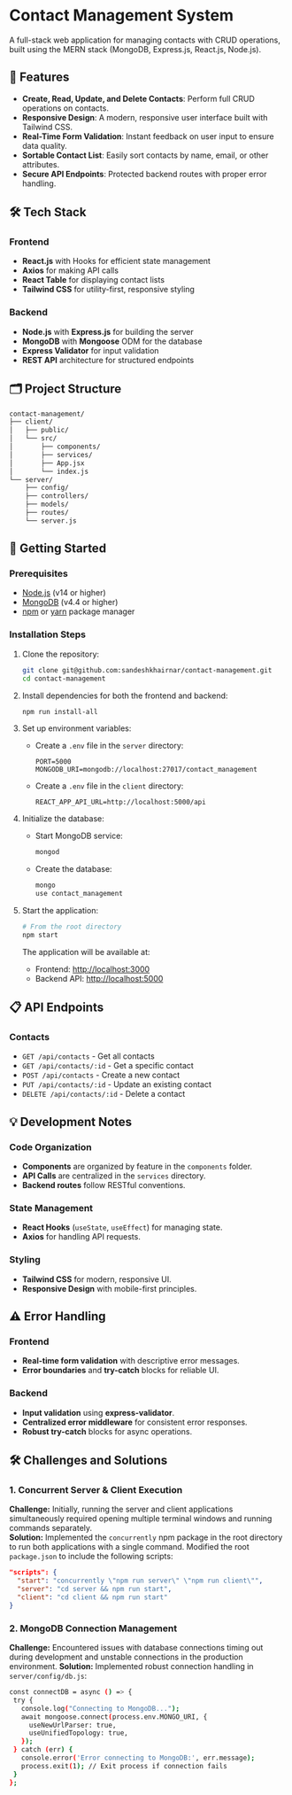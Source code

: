 ﻿# Contact Management System

A full-stack web application for managing contacts with CRUD operations, built using the MERN stack (MongoDB, Express.js, React.js, Node.js).

## 🚀 Features

- **Create, Read, Update, and Delete Contacts**: Perform full CRUD operations on contacts.
- **Responsive Design**: A modern, responsive user interface built with Tailwind CSS.
- **Real-Time Form Validation**: Instant feedback on user input to ensure data quality.
- **Sortable Contact List**: Easily sort contacts by name, email, or other attributes.
- **Secure API Endpoints**: Protected backend routes with proper error handling.

## 🛠️ Tech Stack

### Frontend
- **React.js** with Hooks for efficient state management
- **Axios** for making API calls
- **React Table** for displaying contact lists
- **Tailwind CSS** for utility-first, responsive styling

### Backend
- **Node.js** with **Express.js** for building the server
- **MongoDB** with **Mongoose** ODM for the database
- **Express Validator** for input validation
- **REST API** architecture for structured endpoints

## 🗂️ Project Structure

```bash
contact-management/
├── client/                
│   ├── public/             
│   └── src/
│       ├── components/     
│       ├── services/       
│       ├── App.jsx         
│       └── index.js        
└── server/                 
    ├── config/             
    ├── controllers/        
    ├── models/            
    ├── routes/            
    └── server.js          
```
## 🚀 Getting Started

### Prerequisites

- [Node.js](https://nodejs.org/) (v14 or higher)
- [MongoDB](https://www.mongodb.com/) (v4.4 or higher)
- [npm](https://www.npmjs.com/) or [yarn](https://yarnpkg.com/) package manager

### Installation Steps

1. Clone the repository:

    ```bash
    git clone git@github.com:sandeshkhairnar/contact-management.git
    cd contact-management
    ```

2. Install dependencies for both the frontend and backend:

    ```bash
    npm run install-all
    ```

3. Set up environment variables:

    - Create a `.env` file in the `server` directory:

        ```
        PORT=5000
        MONGODB_URI=mongodb://localhost:27017/contact_management
        ```

    - Create a `.env` file in the `client` directory:

        ```
        REACT_APP_API_URL=http://localhost:5000/api
        ```

4. Initialize the database:

    - Start MongoDB service:

        ```bash
        mongod
        ```

    - Create the database:

        ```bash
        mongo
        use contact_management
        ```

5. Start the application:

    ```bash
    # From the root directory
    npm start
    ```

    The application will be available at:
    - Frontend: [http://localhost:3000](http://localhost:3000)
    - Backend API: [http://localhost:5000](http://localhost:5000)
## 📋 API Endpoints

### Contacts
- `GET /api/contacts` - Get all contacts
- `GET /api/contacts/:id` - Get a specific contact
- `POST /api/contacts` - Create a new contact
- `PUT /api/contacts/:id` - Update an existing contact
- `DELETE /api/contacts/:id` - Delete a contact

## 💡 Development Notes

### Code Organization
- **Components** are organized by feature in the `components` folder.
- **API Calls** are centralized in the `services` directory.
- **Backend routes** follow RESTful conventions.

### State Management
- **React Hooks** (`useState`, `useEffect`) for managing state.
- **Axios** for handling API requests.

### Styling
- **Tailwind CSS** for modern, responsive UI.
- **Responsive Design** with mobile-first principles.

## ⚠️ Error Handling

### Frontend
- **Real-time form validation** with descriptive error messages.
- **Error boundaries** and **try-catch** blocks for reliable UI.

### Backend
- **Input validation** using **express-validator**.
- **Centralized error middleware** for consistent error responses.
- **Robust try-catch** blocks for async operations.


## 🛠️ Challenges and Solutions

### 1. Concurrent Server & Client Execution
**Challenge:** Initially, running the server and client applications simultaneously required opening multiple terminal windows and running commands separately.  
**Solution:** Implemented the `concurrently` npm package in the root directory to run both applications with a single command. Modified the root `package.json` to include the following scripts:

```json
"scripts": {
  "start": "concurrently \"npm run server\" \"npm run client\"",
  "server": "cd server && npm run start",
  "client": "cd client && npm run start"
}
```
### 2. MongoDB Connection Management

**Challenge:** Encountered issues with database connections timing out during development and unstable connections in the production environment.
**Solution:**  Implemented robust connection handling in `server/config/db.js`:

 ```bash
const connectDB = async () => {
  try {
    console.log("Connecting to MongoDB...");
    await mongoose.connect(process.env.MONGO_URI, {
      useNewUrlParser: true,
      useUnifiedTopology: true,
    });
  } catch (err) {
    console.error('Error connecting to MongoDB:', err.message);
    process.exit(1); // Exit process if connection fails
  }
};
 ```

